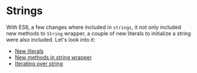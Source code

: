 # Strings
With ES6, a few changes where included in `strings`, it not only included new methods to `String` wrapper, 
a couple of new literals to initialize a string were also included. Let's look into it:

* [New literals](https://github.com/anirudh-modi/JS-essentials/blob/master/ES2015/Strings/new%20literals.md)
* [New methods in string wrapper](https://github.com/anirudh-modi/JS-essentials/blob/master/ES2015/Strings/stringMethods.md)
* [Iterating over string](https://github.com/anirudh-modi/JS-essentials/blob/master/ES2015/Strings/iteratingoverstring.md)
